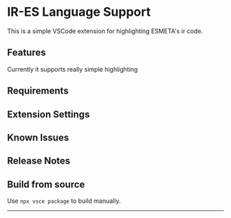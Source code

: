 # IR-ES Language Support

This is a simple VSCode extension for highlighting ESMETA's ir code. 

## Features

Currently it supports really simple highlighting 

## Requirements


## Extension Settings

## Known Issues

## Release Notes

## Build from source
Use `npx vsce package` to build manually.

---
